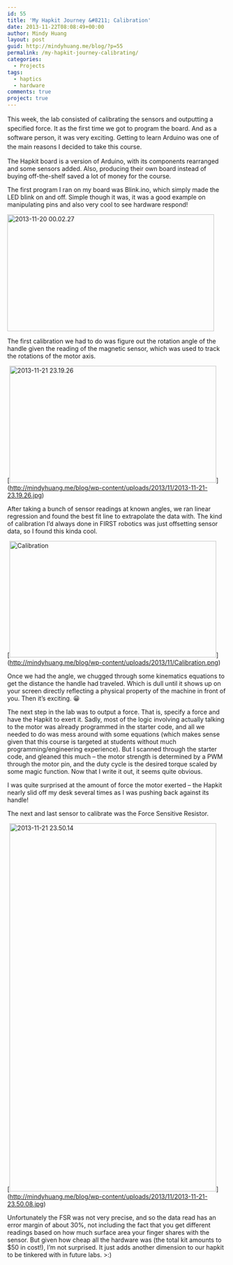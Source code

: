 ```yaml
---
id: 55
title: 'My Hapkit Journey &#8211; Calibration'
date: 2013-11-22T08:08:49+00:00
author: Mindy Huang
layout: post
guid: http://mindyhuang.me/blog/?p=55
permalink: /my-hapkit-journey-calibrating/
categories:
  - Projects
tags:
  - haptics
  - hardware
comments: true
project: true
---
```

<span style="line-height: 1.5;">This week, the lab consisted of calibrating the sensors and outputting a specified force. It as the first time we got to program the board. And as a software person, it was very exciting. Getting to learn Arduino was one of the main reasons I decided to take this course.</span>

The Hapkit board is a version of Arduino, with its components rearranged and some sensors added. Also, producing their own board instead of buying off-the-shelf saved a lot of money for the course. 

The first program I ran on my board was Blink.ino, which simply made the LED blink on and off. Simple though it was, it was a good example on manipulating pins and also very cool to see hardware respond!

[<img class="alignnone size-large wp-image-58" alt="2013-11-20 00.02.27" src="http://mindyhuang.me/wp-content/uploads/2013/11/2013-11-20-00.02.27-1024x577.jpg" width="474" height="267" srcset="http://mindyhuang.me/wp-content/uploads/2013/11/2013-11-20-00.02.27-300x169.jpg 300w, http://mindyhuang.me/wp-content/uploads/2013/11/2013-11-20-00.02.27-1024x577.jpg 1024w" sizes="(max-width: 474px) 100vw, 474px" />](http://mindyhuang.me/wp-content/uploads/2013/11/2013-11-20-00.02.27.jpg)

The first calibration we had to do was figure out the rotation angle of the handle given the reading of the magnetic sensor, which was used to track the rotations of the motor axis.

[[<img class="alignnone size-large wp-image-60" alt="2013-11-21 23.19.26" src="http://mindyhuang.me/wp-content/uploads/2013/11/2013-11-21-23.19.26-1024x577.jpg" width="474" height="267" srcset="http://mindyhuang.me/wp-content/uploads/2013/11/2013-11-21-23.19.26-300x169.jpg 300w, http://mindyhuang.me/wp-content/uploads/2013/11/2013-11-21-23.19.26-1024x577.jpg 1024w" sizes="(max-width: 474px) 100vw, 474px" />](http://mindyhuang.me/wp-content/uploads/2013/11/2013-11-21-23.19.26.jpg)](http://mindyhuang.me/blog/wp-content/uploads/2013/11/2013-11-21-23.19.26.jpg)

After taking a bunch of sensor readings at known angles, we ran linear regression and found the best fit line to extrapolate the data with. The kind of calibration I&#8217;d always done in FIRST robotics was just offsetting sensor data, so I found this kinda cool.

[[<img class="alignnone size-large wp-image-56" alt="Calibration" src="http://mindyhuang.me/wp-content/uploads/2013/11/Calibration-1024x576.png" width="474" height="266" srcset="http://mindyhuang.me/wp-content/uploads/2013/11/Calibration-300x168.png 300w, http://mindyhuang.me/wp-content/uploads/2013/11/Calibration-1024x576.png 1024w, http://mindyhuang.me/wp-content/uploads/2013/11/Calibration.png 1597w" sizes="(max-width: 474px) 100vw, 474px" />](http://mindyhuang.me/wp-content/uploads/2013/11/Calibration.png)](http://mindyhuang.me/blog/wp-content/uploads/2013/11/Calibration.png)

Once we had the angle, we chugged through some kinematics equations to get the distance the handle had traveled. Which is dull until it shows up on your screen directly reflecting a physical property of the machine in front of you. Then it&#8217;s exciting. 😀

The next step in the lab was to output a force. That is, specify a force and have the Hapkit to exert it. Sadly, most of the logic involving actually talking to the motor was already programmed in the starter code, and all we needed to do was mess around with some equations (which makes sense given that this course is targeted at students without much programming/engineering experience). But I scanned through the starter code, and gleaned this much &#8211; the motor strength is determined by a PWM through the motor pin, and the duty cycle is the desired torque scaled by some magic function. Now that I write it out, it seems quite obvious.

I was quite surprised at the amount of force the motor exerted &#8211; the Hapkit nearly slid off my desk several times as I was pushing back against its handle!

The next and last sensor to calibrate was the Force Sensitive Resistor.

[[<img class="alignnone size-large wp-image-61" alt="2013-11-21 23.50.14" src="http://mindyhuang.me/wp-content/uploads/2013/11/2013-11-21-23.50.14-577x1024.jpg" width="474" height="841" srcset="http://mindyhuang.me/wp-content/uploads/2013/11/2013-11-21-23.50.14-169x300.jpg 169w, http://mindyhuang.me/wp-content/uploads/2013/11/2013-11-21-23.50.14-577x1024.jpg 577w" sizes="(max-width: 474px) 100vw, 474px" />](http://mindyhuang.me/wp-content/uploads/2013/11/2013-11-21-23.50.14.jpg)](http://mindyhuang.me/blog/wp-content/uploads/2013/11/2013-11-21-23.50.08.jpg)

Unfortunately the FSR was not very precise, and so the data read has an error margin of about 30%, not including the fact that you get different readings based on how much surface area your finger shares with the sensor. But given how cheap all the hardware was (the total kit amounts to $50 in cost!), I&#8217;m not surprised. It just adds another dimension to our hapkit to be tinkered with in future labs. >:)
